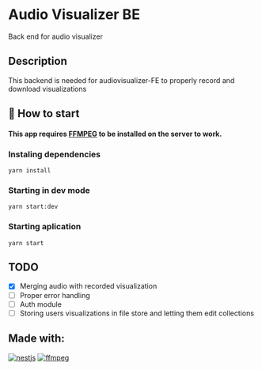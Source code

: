 # Audio Visualizer BE

Back end for audio visualizer

## Description

This backend is needed for audiovisualizer-FE to properly record and download visualizations

## :rocket: How to start

#### This app requires [FFMPEG](https://ffmpeg.org/) to be installed on the server to work.

### Instaling dependencies

```
yarn install
```

### Starting in dev mode

```
yarn start:dev
```

### Starting aplication

```
yarn start
```

## TODO

- [x] Merging audio with recorded visualization
- [ ] Proper error handling
- [ ] Auth module
- [ ] Storing users visualizations in file store and letting them edit collections

## Made with:

<a href='https://nestjs.com/' target="_blank"><img alt='nestjs' src='https://img.shields.io/badge/Nest.js-100000?style=for-the-badge&logo=nestjs&logoColor=white&labelColor=FF0000&color=black'/></a>
<a href='https://ffmpeg.org/' target="_blank"><img alt='ffmpeg' src='https://img.shields.io/badge/FFMPEG-100000?style=for-the-badge&logo=ffmpeg&logoColor=0D590D&labelColor=000000&color=074508'/></a>
